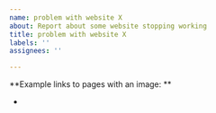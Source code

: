 ```yaml
---
name: problem with website X
about: Report about some website stopping working
title: problem with website X
labels: ''
assignees: ''

---
```


**Example links to pages with an image: **

-
